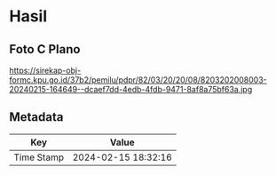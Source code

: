 # Hasil

## Foto C Plano

https://sirekap-obj-formc.kpu.go.id/37b2/pemilu/pdpr/82/03/20/20/08/8203202008003-20240215-164649--dcaef7dd-4edb-4fdb-9471-8af8a75bf63a.jpg


## Metadata

| Key        | Value               |
| ---------- | ------------------- |
| Time Stamp | 2024-02-15 18:32:16 |



